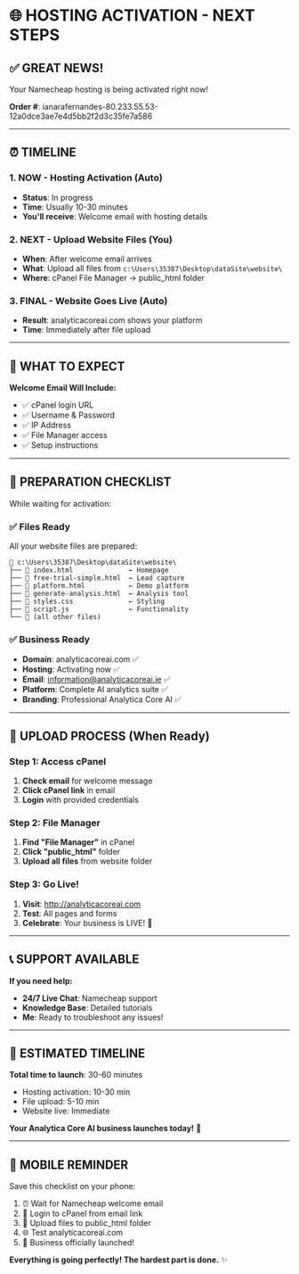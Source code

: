 # 🌐 HOSTING ACTIVATION - NEXT STEPS

## ✅ GREAT NEWS! 
Your Namecheap hosting is being activated right now!

**Order #**: ianarafernandes-80.233.55.53-12a0dce3ae7e4d5bb2f2d3c35fe7a586

---

## ⏰ TIMELINE

### 1. **NOW** - Hosting Activation (Auto)
- **Status**: In progress
- **Time**: Usually 10-30 minutes
- **You'll receive**: Welcome email with hosting details

### 2. **NEXT** - Upload Website Files (You)
- **When**: After welcome email arrives
- **What**: Upload all files from `c:\Users\35387\Desktop\dataSite\website\`
- **Where**: cPanel File Manager → public_html folder

### 3. **FINAL** - Website Goes Live (Auto)
- **Result**: analyticacoreai.com shows your platform
- **Time**: Immediately after file upload

---

## 📧 WHAT TO EXPECT

**Welcome Email Will Include:**
- ✅ cPanel login URL
- ✅ Username & Password
- ✅ IP Address
- ✅ File Manager access
- ✅ Setup instructions

---

## 🎯 PREPARATION CHECKLIST

While waiting for activation:

### ✅ Files Ready
All your website files are prepared:
```
📁 c:\Users\35387\Desktop\dataSite\website\
├── 📄 index.html              ← Homepage
├── 📄 free-trial-simple.html  ← Lead capture
├── 📄 platform.html           ← Demo platform  
├── 📄 generate-analysis.html  ← Analysis tool
├── 📄 styles.css              ← Styling
├── 📄 script.js               ← Functionality
└── 📄 (all other files)
```

### ✅ Business Ready
- **Domain**: analyticacoreai.com ✅
- **Hosting**: Activating now ✅  
- **Email**: information@analyticacoreai.ie ✅
- **Platform**: Complete AI analytics suite ✅
- **Branding**: Professional Analytica Core AI ✅

---

## 🚀 UPLOAD PROCESS (When Ready)

### Step 1: Access cPanel
1. **Check email** for welcome message
2. **Click cPanel link** in email
3. **Login** with provided credentials

### Step 2: File Manager
1. **Find "File Manager"** in cPanel
2. **Click "public_html"** folder
3. **Upload all files** from website folder

### Step 3: Go Live!
1. **Visit**: http://analyticacoreai.com
2. **Test**: All pages and forms
3. **Celebrate**: Your business is LIVE! 🎉

---

## 📞 SUPPORT AVAILABLE

**If you need help:**
- **24/7 Live Chat**: Namecheap support
- **Knowledge Base**: Detailed tutorials
- **Me**: Ready to troubleshoot any issues!

---

## 🎯 ESTIMATED TIMELINE

**Total time to launch**: 30-60 minutes
- Hosting activation: 10-30 min
- File upload: 5-10 min  
- Website live: Immediate

**Your Analytica Core AI business launches today!** 🚀

---

## 📱 MOBILE REMINDER

Save this checklist on your phone:
1. ⏰ Wait for Namecheap welcome email
2. 🔐 Login to cPanel from email link
3. 📁 Upload files to public_html folder
4. 🌐 Test analyticacoreai.com
5. 🎉 Business officially launched!

**Everything is going perfectly! The hardest part is done.** ✨
